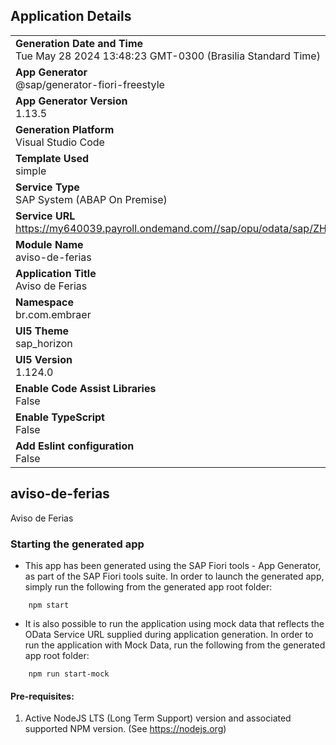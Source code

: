 ## Application Details
|               |
| ------------- |
|**Generation Date and Time**<br>Tue May 28 2024 13:48:23 GMT-0300 (Brasilia Standard Time)|
|**App Generator**<br>@sap/generator-fiori-freestyle|
|**App Generator Version**<br>1.13.5|
|**Generation Platform**<br>Visual Studio Code|
|**Template Used**<br>simple|
|**Service Type**<br>SAP System (ABAP On Premise)|
|**Service URL**<br>https://my640039.payroll.ondemand.com//sap/opu/odata/sap/ZHCMGW0001_SRV
|**Module Name**<br>aviso-de-ferias|
|**Application Title**<br>Aviso de Ferias|
|**Namespace**<br>br.com.embraer|
|**UI5 Theme**<br>sap_horizon|
|**UI5 Version**<br>1.124.0|
|**Enable Code Assist Libraries**<br>False|
|**Enable TypeScript**<br>False|
|**Add Eslint configuration**<br>False|

## aviso-de-ferias

Aviso de Ferias

### Starting the generated app

-   This app has been generated using the SAP Fiori tools - App Generator, as part of the SAP Fiori tools suite.  In order to launch the generated app, simply run the following from the generated app root folder:

```
    npm start
```

- It is also possible to run the application using mock data that reflects the OData Service URL supplied during application generation.  In order to run the application with Mock Data, run the following from the generated app root folder:

```
    npm run start-mock
```

#### Pre-requisites:

1. Active NodeJS LTS (Long Term Support) version and associated supported NPM version.  (See https://nodejs.org)


